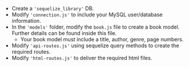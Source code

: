 * Create a `'sequelize_library'` DB.
* Modify `'connection.js'` to include your MySQL user/database information.
* In the `'models'` folder, modify the `book.js` file to create a book model. Further details can be found inside this file.
  * Your book model must include a title, author, genre, page numbers.
* Modify `'api-routes.js'` using sequelize query methods to create the required routes.
* Modify `'html-routes.js'` to deliver the required html files.

